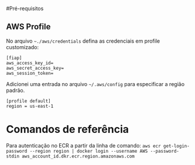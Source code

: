 #Pré-requisitos

## AWS Profile

No arquivo `~./aws/credentials` defina as credenciais em profile customizado:
```
[fiap]
aws_access_key_id=
aws_secret_access_key=
aws_session_token=
```
Adicionei uma entrada no arquivo `~/.aws/config` para especificar a região padrão.
```
[profile default]
region = us-east-1
```

# Comandos de referência
Para autenticação no ECR a partir da linha de comando:
`aws ecr get-login-password --region region | docker login --username AWS --password-stdin aws_account_id.dkr.ecr.region.amazonaws.com`